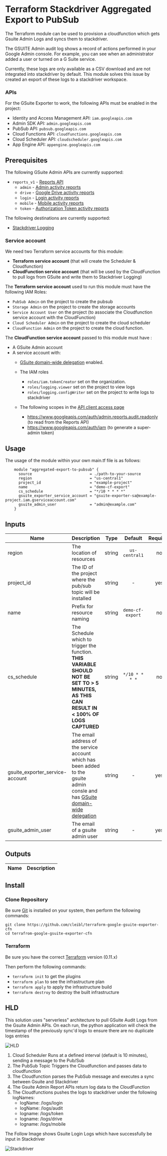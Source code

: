 # Terraform Stackdriver Aggregated Export to PubSub

The Terraform module can be used to provision a cloudfunction which gets Gsuite Admin Logs and syncs them to stackdriver.

The GSUITE Admin audit log shows a record of actions performed in your Google Admin console. For example, you can see when an administrator added a user or turned on a G Suite service.

Currently, these logs are only available as a CSV download and are not integrated into stackdriver by default.  This module solves this issue by created an export of these logs to a stackdriver workspace.

### APIs
For the GSuite Exporter to work, the following APIs must be enabled in the project:
- Identity and Access Management API: `iam.googleapis.com`
- Admin SDK API: `admin.googleapis.com`
- PubSub API: `pubsub.googleapis.com`
- Cloud Functions API: `cloudfunctions.googleapis.com`
- Cloud Scheduler API: `cloudscheduler.googleapis.com`
- App Engine API: `appengine.googleapis.com`


## Prerequisites 

The following GSuite Admin APIs are currently supported:

- `reports_v1` - [Reports API](https://developers.google.com/admin-sdk/reports/v1/get-start/getting-started)
    - `admin` - [Admin activity reports](https://developers.google.com/admin-sdk/reports/v1/guides/manage-audit-admin.html)
    - `drive` - [Google Drive activity reports](https://developers.google.com/admin-sdk/reports/v1/guides/manage-audit-drive.html)
    - `login` - [Login activity reports](https://developers.google.com/admin-sdk/reports/v1/guides/manage-audit-login.html)
    - `mobile` - [Mobile activity reports](https://developers.google.com/admin-sdk/reports/v1/guides/manage-audit-mobile.html)
    - `token` - [Authorization Token activity reports](https://developers.google.com/admin-sdk/reports/v1/guides/manage-audit-tokens.html)


The following destinations are currently supported:
- [Stackdriver Logging](https://cloud.google.com/logging/docs/)

### Service account
We need two Terraform service accounts for this module:
* **Terraform service account** (that will create the Scheduler & Cloudfunction)
* **CloudFunction service account** (that will be used by the CloudFunction to pull logs from GSuite and write them to Stackdriver Logging)

The **Terraform service account** used to run this module must have the following IAM Roles:
- `PubSub Admin` on the project to create the pubsub
- `Storage Admin` on the project to create the storage accounts
- `Service Account User` on the project (to associate the Cloudfunction service account with the CloudFunction)
- `Cloud Scheduler Admin` on the project to create the cloud scheduler
- `CloudFunction Admin` on the project to create the cloud function.

The **CloudFunction service account** passed to this module must have :
- A GSuite Admin account
- A service account with:
  * [GSuite domain-wide delegation](https://developers.google.com/admin-sdk/reports/v1/guides/delegation) enabled.
  * The IAM roles
    - `roles/iam.tokenCreator` set on the organization.
    - `roles/logging.viewer` set on the project to view logs
    - `roles/logging.configWriter` set on the project to write logs to stackdriver


  * The following scopes in the [API client access page](https://admin.google.com/AdminHome?chromeless=1#OGX:ManageOauthClients)
    - https://www.googleapis.com/auth/admin.reports.audit.readonly (to read from the Reports API)
    - https://www.googleapis.com/auth/iam (to generate a super-admin token)

## Usage
The usage of the module within your own main.tf file is as follows:

```hcl
    module "aggregated-export-to-pubsub" {
      source                          = ./path-to-your-source
      region                          = "us-central1"
      project_id                      = "example-project"
      name                            = "demo-cf-export"
      cs_schedule                     = "*/10 * * * *"
      gsuite_exporter_service_account = "gsuite-exporter-sa@example-project.iam.gserviceaccount.com"
      gsuite_admin_user               = "admin@example.com"
    }
```

## Inputs

| Name | Description | Type | Default | Required |
|------|-------------|:----:|:-----:|:-----:|
| region | The location of resources | string | `us-central1` | no |
| project_id |The ID of the project where the pub/sub topic will be installed  | string | - | yes |
| name | Prefix for resource naming | string | `demo-cf-export` | no |
| cs_schedule| The Schedule which to trigger the function.  **THIS VARIABLE SHOULD NOT BE SET TO > 5 MINUTES, AS THIS CAN RESULT IN < 100% OF LOGS CAPTURED** | string | `*/10 * * * *` | no |
| gsuite_exporter_service-account| The email address of the service account which has been added to the gsuite admin consle and has [GSuite domain-wide delegation](https://developers.google.com/admin-sdk/reports/v1/guides/delegation)  | string | - | yes |
| gsuite_admin_user | The email of a gsuite admin user | string | - | yes |


## Outputs

| Name | Description |
|------|-------------|


## Install

### Clone Repository
Be sure [Git](https://git-scm.com/book/en/v2/Getting-Started-Installing-Git) is installed on your system, then perform the following commands:

```shell
git clone https://github.com/cleibl/terraform-google-gsuite-exporter-cfn
cd terrafrom-google-gsuite-exporter-cfn
```

### Terraform
Be sure you have the correct [Terraform](https://releases.hashicorp.com/terraform/) version (0.11.x)

Then perform the following commands:

- `terraform init` to get the plugins
- `terraform plan` to see the infrastructure plan
- `terraform apply` to apply the infrastructure build
- `terraform destroy` to destroy the built infrastructure


## HLD

This solution uses "serverless" architecture to pull GSuite Audit Logs from the Gsuite Admin APIs.  On each run, the python application will check the timestamp of the previously sync'd logs to ensure there are no duplicate logs entries


![HLD](./img/GSuite-LogSync-CFN.png)

1. Cloud Scheduler Runs at a defined interval (default is 10 minutes), sending a message to the Pub/Sub
2. The PubSub Topic Triggers the Cloudfunction and passes data to cloudfunction
3. The Cloudfunction parses the PubSub message and executes a sync between Gsuite and Stackdriver
4. The Gsuite Admin Report APIs return log data to the CloudFunction
5. The Cloudfunctions pushes the logs to stackdriver under the following logNames:
    - logName: /logs/login
    - logName: /logs/audit
    - logname: /logs/token
    - logname: /logs/drive
    - logname: /logs/mobile

The Follow Image shows Gsuite Login Logs which have successfully be input in Stackdriver

![Stackdriver](./img/GSUITE_ADMIN_LOGS.png)